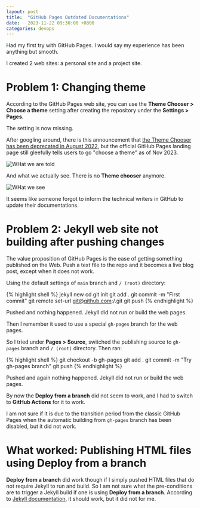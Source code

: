 ```yaml
---
layout: post
title:  "GitHub Pages Outdated Documentations"
date:   2023-11-22 09:30:00 +0800
categories: devops
---
```

Had my first try with GitHub Pages. I would say my experience has been anything 
but smooth.

I created 2 web sites: a personal site and a project site.

# Problem 1: Changing theme

According to the GitHub Pages web site, you can use the 
**Theme Chooser &gt; Choose a theme** setting after creating the repository 
under the **Settings &gt; Pages**.

The setting is now missing.

After googling around, there is this announcement that 
[the Theme Chooser has been deprecated in August 2022](https://github.blog/changelog/2022-08-22-github-pages-deprecating-the-theme-picker/),
but the official GitHub Pages landing page still gleefully tells users to go 
"choose a theme" as of Nov 2023. 

![WHat we are told](/blog/assets/images/2023-11-22-github-pages-theme-chooser.png)

And what we actually see. There is no **Theme chooser** anymore.

![WHat we see](/blog/assets/images/2023-11-22-github-pages-reality.png)

It seems like someone forgot to inform the technical writers in GitHub to update
their documentations.

# Problem 2: Jekyll web site not building after pushing changes

The value proposition of GitHub Pages is the ease of getting something 
published on the Web. Push a text file to the repo and it becomes a live blog
post, except when it does not work.

Using the default settings of `main` branch and `/ (root)` directory:

{% highlight shell %}
jekyll new <REPO>
cd <REPO>
git init
git add .
git commit -m "First commit"
git remote set-url git@github.com:<USER>/<REPO>.git
git push
{% endhighlight %}

Pushed and nothing happened. Jekyll did not run or build the web pages.

Then I remember it used to use a special `gh-pages` branch for the web pages. 

So I tried under **Pages &gt; Source**, switched the publishing source to 
`gh-pages` branch and `/ (root)` directory. Then ran:

{% highlight shell %}
git checkout -b gh-pages
git add .
git commit -m "Try gh-pages branch"
git push
{% endhighlight %}

Pushed and again nothing happened. Jekyll did not run or build the web pages.

By now the **Deploy from a branch** did not seem to work, and I had to switch 
to **GitHub Actions** for it to work.

I am not sure if it is due to the transition period from the classic GitHub 
Pages when the automatic building from `gh-pages` branch has been disabled, but 
it did not work.

# What worked: Publishing HTML files using Deploy from a branch

**Deploy from a branch** did work though if I simply pushed HTML files that do
not require Jekyll to run and build. So I am not sure what the pre-conditions 
are to trigger a Jekyll build if one is using **Deploy from a branch**. 
According to
[Jekyll documentation](https://jekyllrb.com/docs/github-pages/), it should work,
but it did not for me.
